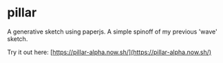 ﻿# pillar

A generative sketch using paperjs. A simple spinoff of my previous 'wave' sketch.

Try it out here: [https://pillar-alpha.now.sh/](https://pillar-alpha.now.sh/)